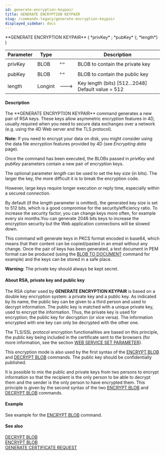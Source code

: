 ```yaml
---
id: generate-encryption-keypair
title: GENERATE ENCRYPTION KEYPAIR
slug: /commands-legacy/generate-encryption-keypair
displayed_sidebar: docs
---
```


<!--REF #_command_.GENERATE ENCRYPTION KEYPAIR.Syntax-->**GENERATE ENCRYPTION KEYPAIR** ( *privKey* ; *pubKey* {; *length*} )<!-- END REF-->
<!--REF #_command_.GENERATE ENCRYPTION KEYPAIR.Params-->
| Parameter | Type |  | Description |
| --- | --- | --- | --- |
| privKey | BLOB | &#x1F858; | BLOB to contain the private key |
| pubKey | BLOB | &#x1F858; | BLOB to contain the public key |
| length | Longint | &#x1F852; | Key length (bits) [512...2048] Default value = 512 |

<!-- END REF-->

#### Description 

<!--REF #_command_.GENERATE ENCRYPTION KEYPAIR.Summary-->The **GENERATE ENCRYPTION KEYPAIR** command generates a new pair of RSA keys.<!-- END REF--> These keys allow asymmetric encryption features in 4D, usually required when you need to secure data exchanges over a network (e.g. using the 4D Web server and the TLS protocol). 

**Note:** If you need to encrypt your data on disk, you might consider using the data file encryption features provided by 4D (see *Encrypting data* page). 

Once the command has been executed, the BLOBs passed in *privKey* and *pubKey* parameters contain a new pair of encryption keys.

The optional parameter *length* can be used to set the key size (in bits). The larger the key, the more difficult it is to break the encryption code.

However, large keys require longer execution or reply time, especially within a secured connection.

By default (if the *length* parameter is omitted), the generated key size is set to 512 bits, which is a good compromise for the security/efficiency ratio. To increase the security factor, you can change keys more often, for example every six months.You can generate 2048 bits keys to increase the encryption security but the Web application connections will be slowed down.

This command will generate keys in PKCS format encoded in base64, which means that their content can be copied/pasted in an email without any change. Once the pair of keys has been generated, a text document in PEM format can be produced (using the [BLOB TO DOCUMENT](blob-to-document.md) command for example) and the keys can be stored in a safe place.

**Warning:** The private key should always be kept secret.

#### About RSA, private key and public key 

The RSA cipher used by **GENERATE ENCRYPTION KEYPAIR** is based on a double key encryption system: a private key and a public key. As indicated by its name, the public key can be given to a third person and used to decrypt information. The public key is matched with a unique private key, used to encrypt the information. Thus, the private key is used for encryption; the public key for decryption (or vice versa). The information encrypted with one key can only be decrypted with the other one.

The TLS/SSL protocol encryption functionalities are based on this principle, the public key being included in the certificate sent to the browsers (for more information, see the section [WEB SERVICE SET PARAMETER](web-service-set-parameter.md)). 

This encryption mode is also used by the first syntax of the [ENCRYPT BLOB](encrypt-blob.md) and [DECRYPT BLOB](decrypt-blob.md) commands. The public key should be confidentially published. 

It is possible to mix the public and private keys from two persons to encrypt information so that the recipient is the only person to be able to decrypt them and the sender is the only person to have encrypted them. This principle is given by the second syntax of the two [ENCRYPT BLOB](encrypt-blob.md) and [DECRYPT BLOB](decrypt-blob.md) commands.

#### Example 

See example for the [ENCRYPT BLOB](encrypt-blob.md) command.

#### See also 

[DECRYPT BLOB](decrypt-blob.md)  
[ENCRYPT BLOB](encrypt-blob.md)  
[GENERATE CERTIFICATE REQUEST](generate-certificate-request.md)  